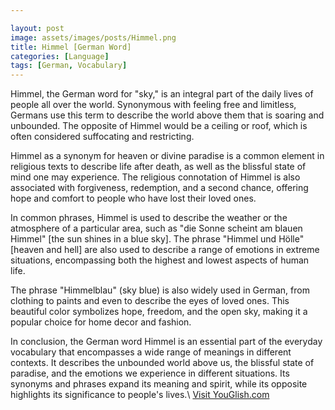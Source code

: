 ```yaml
---

layout: post
image: assets/images/posts/Himmel.png
title: Himmel [German Word]
categories: [Language]
tags: [German, Vocabulary]
---
```


Himmel, the German word for "sky," is an integral part of the daily lives of people all over the world. Synonymous with feeling free and limitless, Germans use this term to describe the world above them that is soaring and unbounded. The opposite of Himmel would be a ceiling or roof, which is often considered suffocating and restricting.

Himmel as a synonym for heaven or divine paradise is a common element in religious texts to describe life after death, as well as the blissful state of mind one may experience. The religious connotation of Himmel is also associated with forgiveness, redemption, and a second chance, offering hope and comfort to people who have lost their loved ones.

In common phrases, Himmel is used to describe the weather or the atmosphere of a particular area, such as "die Sonne scheint am blauen Himmel" [the sun shines in a blue sky]. The phrase "Himmel und Hölle" [heaven and hell] are also used to describe a range of emotions in extreme situations, encompassing both the highest and lowest aspects of human life.

The phrase "Himmelblau" (sky blue) is also widely used in German, from clothing to paints and even to describe the eyes of loved ones. This beautiful color symbolizes hope, freedom, and the open sky, making it a popular choice for home decor and fashion.

In conclusion, the German word Himmel is an essential part of the everyday vocabulary that encompasses a wide range of meanings in different contexts. It describes the unbounded world above us, the blissful state of paradise, and the emotions we experience in different situations. Its synonyms and phrases expand its meaning and spirit, while its opposite highlights its significance to people's lives.\ <a id="yg-widget-0" class="youglish-widget" data-query="Himmel" data-lang="german" data-components="8412" data-auto-start="0" data-bkg-color="theme_light" data-title="How%20to%20pronounce%20Himmel%20in%20German"  rel="nofollow" href="https://youglish.com">Visit YouGlish.com</a><script async src="https://youglish.com/public/emb/widget.js" charset="utf-8"></script>